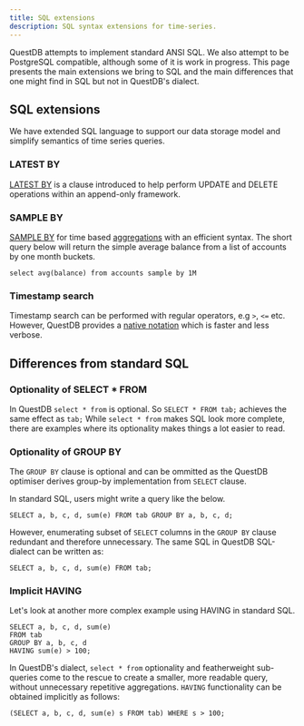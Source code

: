 ```yaml
---
title: SQL extensions
description: SQL syntax extensions for time-series.
---
```


QuestDB attempts to implement standard ANSI SQL. We also attempt to be
PostgreSQL compatible, although some of it is work in progress. This page
presents the main extensions we bring to SQL and the main differences that one
might find in SQL but not in QuestDB's dialect.

## SQL extensions

We have extended SQL language to support our data storage model and simplify
semantics of time series queries.

### LATEST BY

[LATEST BY](../guide/crud.md) is a clause introduced to help perform UPDATE and
DELETE operations within an append-only framework.

### SAMPLE BY

[SAMPLE BY](../reference/sql/select.md#sample-by) for time based
[aggregations](../reference/function/aggregation.md) with an efficient syntax.
The short query below will return the simple average balance from a list of
accounts by one month buckets.

```questdb-sql title="Using SAMPLE BY"
select avg(balance) from accounts sample by 1M
```

### Timestamp search

Timestamp search can be performed with regular operators, e.g `>`, `<=` etc.
However, QuestDB provides a
[native notation](../reference/sql/where.md#timestamp-and-date) which is faster
and less verbose.

## Differences from standard SQL

### Optionality of SELECT \* FROM

In QuestDB `select * from` is optional. So `SELECT * FROM tab;` achieves the
same effect as `tab;` While `select * from` makes SQL look more complete, there
are examples where its optionality makes things a lot easier to read.

### Optionality of GROUP BY

The `GROUP BY` clause is optional and can be ommitted as the QuestDB optimiser
derives group-by implementation from `SELECT` clause.

In standard SQL, users might write a query like the below.

```questdb-sql
SELECT a, b, c, d, sum(e) FROM tab GROUP BY a, b, c, d;
```

However, enumerating subset of `SELECT` columns in the `GROUP BY` clause
redundant and therefore unnecessary. The same SQL in QuestDB SQL-dialect can be
written as:

```questdb-sql
SELECT a, b, c, d, sum(e) FROM tab;
```

### Implicit HAVING

Let's look at another more complex example using HAVING in standard SQL.

```questdb-sql
SELECT a, b, c, d, sum(e)
FROM tab
GROUP BY a, b, c, d
HAVING sum(e) > 100;
```

In QuestDB's dialect, `select * from` optionality and featherweight sub-queries
come to the rescue to create a smaller, more readable query, without unnecessary
repetitive aggregations. `HAVING` functionality can be obtained implicitly as follows:

```questdb-sql
(SELECT a, b, c, d, sum(e) s FROM tab) WHERE s > 100;
```
